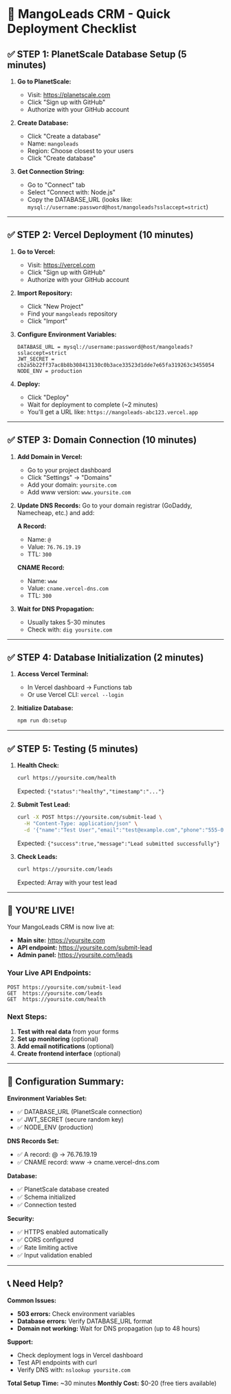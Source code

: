 # 🥭 MangoLeads CRM - Quick Deployment Checklist

## ✅ **STEP 1: PlanetScale Database Setup (5 minutes)**

1. **Go to PlanetScale:**
   - Visit: https://planetscale.com
   - Click "Sign up with GitHub"
   - Authorize with your GitHub account

2. **Create Database:**
   - Click "Create a database"
   - Name: `mangoleads`
   - Region: Choose closest to your users
   - Click "Create database"

3. **Get Connection String:**
   - Go to "Connect" tab
   - Select "Connect with: Node.js"
   - Copy the DATABASE_URL (looks like: `mysql://username:password@host/mangoleads?sslaccept=strict`)

---

## ✅ **STEP 2: Vercel Deployment (10 minutes)**

1. **Go to Vercel:**
   - Visit: https://vercel.com
   - Click "Sign up with GitHub"
   - Authorize with your GitHub account

2. **Import Repository:**
   - Click "New Project"
   - Find your `mangoleads` repository
   - Click "Import"

3. **Configure Environment Variables:**
   ```
   DATABASE_URL = mysql://username:password@host/mangoleads?sslaccept=strict
   JWT_SECRET = cb2a5b22ff37ac8b8b308413130c0b3ace33523d1dde7e65fa319263c3455054
   NODE_ENV = production
   ```

4. **Deploy:**
   - Click "Deploy"
   - Wait for deployment to complete (~2 minutes)
   - You'll get a URL like: `https://mangoleads-abc123.vercel.app`

---

## ✅ **STEP 3: Domain Connection (10 minutes)**

1. **Add Domain in Vercel:**
   - Go to your project dashboard
   - Click "Settings" → "Domains"
   - Add your domain: `yoursite.com`
   - Add www version: `www.yoursite.com`

2. **Update DNS Records:**
   Go to your domain registrar (GoDaddy, Namecheap, etc.) and add:
   
   **A Record:**
   - Name: `@`
   - Value: `76.76.19.19`
   - TTL: `300`
   
   **CNAME Record:**
   - Name: `www`
   - Value: `cname.vercel-dns.com`
   - TTL: `300`

3. **Wait for DNS Propagation:**
   - Usually takes 5-30 minutes
   - Check with: `dig yoursite.com`

---

## ✅ **STEP 4: Database Initialization (2 minutes)**

1. **Access Vercel Terminal:**
   - In Vercel dashboard → Functions tab
   - Or use Vercel CLI: `vercel --login`

2. **Initialize Database:**
   ```bash
   npm run db:setup
   ```

---

## ✅ **STEP 5: Testing (5 minutes)**

1. **Health Check:**
   ```bash
   curl https://yoursite.com/health
   ```
   Expected: `{"status":"healthy","timestamp":"..."}`

2. **Submit Test Lead:**
   ```bash
   curl -X POST https://yoursite.com/submit-lead \
     -H "Content-Type: application/json" \
     -d '{"name":"Test User","email":"test@example.com","phone":"555-0123","company":"Test Co"}'
   ```
   Expected: `{"success":true,"message":"Lead submitted successfully"}`

3. **Check Leads:**
   ```bash
   curl https://yoursite.com/leads
   ```
   Expected: Array with your test lead

---

## 🎉 **YOU'RE LIVE!**

Your MangoLeads CRM is now live at:
- **Main site:** https://yoursite.com
- **API endpoint:** https://yoursite.com/submit-lead
- **Admin panel:** https://yoursite.com/leads

### **Your Live API Endpoints:**
```
POST https://yoursite.com/submit-lead
GET  https://yoursite.com/leads  
GET  https://yoursite.com/health
```

### **Next Steps:**
1. **Test with real data** from your forms
2. **Set up monitoring** (optional)
3. **Add email notifications** (optional)
4. **Create frontend interface** (optional)

---

## 🔧 **Configuration Summary:**

**Environment Variables Set:**
- ✅ DATABASE_URL (PlanetScale connection)
- ✅ JWT_SECRET (secure random key)
- ✅ NODE_ENV (production)

**DNS Records Set:**
- ✅ A record: @ → 76.76.19.19
- ✅ CNAME record: www → cname.vercel-dns.com

**Database:**
- ✅ PlanetScale database created
- ✅ Schema initialized
- ✅ Connection tested

**Security:**
- ✅ HTTPS enabled automatically
- ✅ CORS configured
- ✅ Rate limiting active
- ✅ Input validation enabled

---

## 📞 **Need Help?**

**Common Issues:**
- **503 errors:** Check environment variables
- **Database errors:** Verify DATABASE_URL format
- **Domain not working:** Wait for DNS propagation (up to 48 hours)

**Support:**
- Check deployment logs in Vercel dashboard
- Test API endpoints with curl
- Verify DNS with: `nslookup yoursite.com`

**Total Setup Time:** ~30 minutes
**Monthly Cost:** $0-20 (free tiers available)
